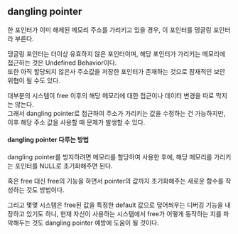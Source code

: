 ## dangling pointer    
    
한 포인터가 이미 해제된 메모리 주소를 가리키고 있을 경우, 이 포인터를 댕글링 포인터라 부른다.    
    
댕글링 포인터는 더이상 유효하지 않은 포인터이며, 해당 포인터가 가리키는 메모리에 접근하는 것은 Undefined Behavior이다.    
또한 아직 할당되지 않은사 주소값을 저장한 포인터가 존재하는 것으로 잠재적인 보안 위협이 될 수도 있다.    
    
대부분의 시스템이 free 이후의 해당 메모리에 대한 접근이나 데이터 변경을 따로 막지는 않는다.    
그래서 dangling pointer로 접근하여 주소가 가리키는 값을 수정하는 건 가능하지만, 이후 해당 주소 값을 사용할 때 문제가 발생할 수 있다.    
    
    
#### dangling pointer 다루는 방법    
    
dangling pointer를 방지하려면 메모리를 할당하여 사용한 후에, 해당 메모리를 가리키는 포인터를 NULL로 초기화해주면 된다.    
    
혹은 free 대신 free의 기능을 하면서 pointer의 값까지 초기화해주는 새로운 함수를 작성하는 것도 방법이다.</br>
    
그리고 몇몇 시스템은 free된 값을 특정한 default 값으로 덮어씌우는 디버깅 기능을 내장하고 있기도 하니, 현재 자신이 사용하는 시스템에서 free가 어떻게 동작하는 지를 파악해두는 것도 dangling pointer 예방에 도움이 될 것이다.   
    
        
